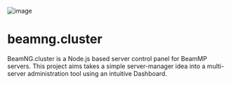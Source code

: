 ![image](https://github.com/user-attachments/assets/087446cf-1e87-4798-9f9e-2e3e900adb09)

# beamng.cluster
BeamNG.cluster is a Node.js based server control panel for BeamMP servers. This project aims takes a simple server-manager idea into a multi-server administration tool using an intuitive Dashboard. 
